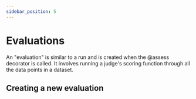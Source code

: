 ```yaml
---
sidebar_position: 5
---
```


# Evaluations

An "evaluation" is similar to a run and is created when the @assess decorator is called. 
It involves running a judge's scoring function through all the data points in a dataset.

## Creating a new evaluation

